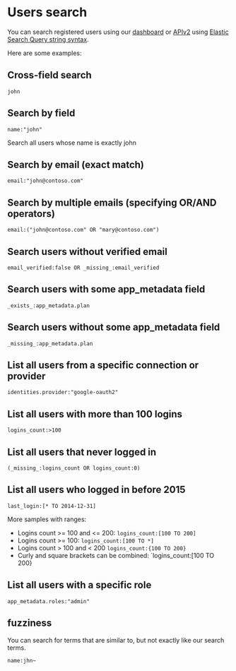 # Users search

You can search registered users using our [dashboard](@@uiURL@@/#/users) or [APIv2](/apiv2#!/users/get_users) using [Elastic Search Query string syntax](http://www.elastic.co/guide/en/elasticsearch/reference/1.x/query-dsl-query-string-query.html#query-string-syntax).

Here are some examples:

## Cross-field search

```
john
```

## Search by field

```
name:"john"
```

Search all users whose name is exactly john

## Search by email (exact match)

```
email:"john@contoso.com"
```

## Search by multiple emails (specifying OR/AND operators)

```
email:("john@contoso.com" OR "mary@contoso.com")
```

## Search users without verified email

```
email_verified:false OR _missing_:email_verified
```

## Search users with some app_metadata field

```
_exists_:app_metadata.plan
```

## Search users without some app_metadata field

```
_missing_:app_metadata.plan
```

## List all users from a specific connection or provider


```
identities.provider:"google-oauth2"
```

## List all users with more than 100 logins

```
logins_count:>100
```

## List all users that never logged in

```
(_missing_:logins_count OR logins_count:0)
```

## List all users who logged in before 2015

```
last_login:[* TO 2014-12-31]
```

More samples with ranges:

* Logins count >= 100 and <= 200: `logins_count:[100 TO 200]`
* Logins count >= 100: `logins_count:[100 TO *]`
* Logins count > 100 and < 200 `logins_count:{100 TO 200}`
* Curly and square brackets can be combined: `logins_count:[100 TO 200}

## List all users with a specific role

```
app_metadata.roles:"admin"
```

## fuzziness
You can search for terms that are similar to, but not exactly like our search terms.

```
name:jhn~
```
